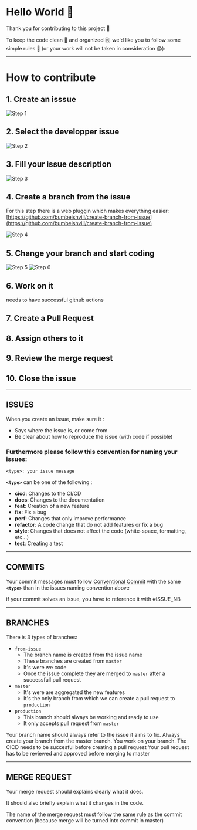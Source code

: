 # Hello World 👋

Thank you for contributing to this project 🙏

To keep the code clean 🧹 and organized 🗒️, we'd like you to follow some simple rules 📏 (or your work will not be taken in consideration 😱):

---
# How to contribute

## 1. Create an isssue

![Step 1](.42AI/assets/Step_1.png)

## 2. Select the developper issue

![Step 2](.42AI/assets/Step_2.png)

## 3. Fill your issue description
![Step 3](.42AI/assets/Step_3.png)

## 4. Create a branch from the issue

For this step there is a web pluggin which makes everything easier:
[https://github.com/bumbeishvili/create-branch-from-issue](https://github.com/bumbeishvili/create-branch-from-issue)

![Step 4](.42AI/assets/Step_4.png)

## 5. Change your branch and start coding
![Step 5](.42AI/assets/Step_5.png)
![Step 6](.42AI/assets/Step_6.png)


## 6. Work on it

needs to have successful github actions

## 7. Create a Pull Request



## 8. Assign others to it

## 9. Review the merge request

## 10. Close the issue


---
## ISSUES
When you create an issue, make sure it :
- Says where the issue is, or come from
- Be clear about how to reproduce the issue (with code if possible)

### Furthermore please follow this convention for naming your issues:
```
<type>: your issue message
```
**`<type>`** can be one of the following :
- **cicd**: Changes to the CI/CD
- **docs**: Changes to the documentation
- **feat**: Creation of a new feature
- **fix**: Fix a bug
- **perf**: Changes that only improve performance
- **refactor**: A code change that do not add features or fix a bug 
- **style**: Changes that does not affect the code (white-space, formatting, etc...)
- **test**: Creating a test

---
## COMMITS
Your commit messages must follow [Conventional Commit](https://www.conventionalcommits.org/en/v1.0.0/)
with the same **`<type>`** than in the issues naming convention above 

if your commit solves an issue, you have to reference it with #ISSUE_NB

---
## BRANCHES

There is 3 types of branches:
 - `from-issue`
   - The branch name is created from the issue name
   - These branches are created from `master`
   - It's were we code
   - Once the issue complete they are merged to `master` after a successfull pull request
 - `master`
   - It's were are aggregated the new features
   - It's the only branch from which we can create a pull request to `production`
 - `production`
   - This branch should always be working and ready to use
   - It only accepts pull request from `master`

Your branch name should always refer to the issue it aims to fix.
Always create your branch from the master branch.
You work on your branch.
The CICD needs to be succesful before creating a pull request
Your pull request has to be reviewed and approved before merging to master


---
## MERGE REQUEST
Your merge request should explains clearly what it does.

It should also briefly explain what it changes in the code.

The name of the merge request must follow the same rule as the commit convention (because merge will be turned into commit in master)